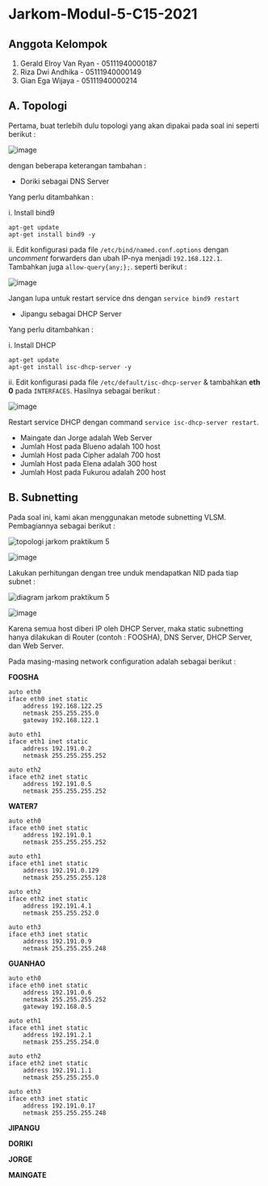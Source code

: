 # Jarkom-Modul-5-C15-2021

## Anggota Kelompok

1. Gerald Elroy Van Ryan - 05111940000187
2. Riza Dwi Andhika - 05111940000149
3. Gian Ega Wijaya - 05111940000214

## A. Topologi

Pertama, buat terlebih dulu topologi yang akan dipakai pada soal ini seperti berikut :

![image](https://user-images.githubusercontent.com/64303057/145675706-23165d1a-600f-4294-9e3b-6d80566c39aa.png)

dengan beberapa keterangan tambahan :

- Doriki sebagai DNS Server

Yang perlu ditambahkan :

i. Install bind9

```
apt-get update
apt-get install bind9 -y
```

ii. Edit konfigurasi pada file `/etc/bind/named.conf.options` dengan *uncomment* forwarders dan ubah IP-nya menjadi `192.168.122.1`. Tambahkan juga `allow-query{any;};`. seperti berikut :

![image](https://user-images.githubusercontent.com/64303057/145675874-3f2f944d-98ab-45ec-8afc-e907f5acecaa.png)

Jangan lupa untuk restart service dns dengan `service bind9 restart`

- Jipangu sebagai DHCP Server

Yang perlu ditambahkan :

i. Install DHCP

```
apt-get update
apt-get install isc-dhcp-server -y
```

ii. Edit konfigurasi pada file `/etc/default/isc-dhcp-server` & tambahkan **eth 0** pada `INTERFACES`. Hasilnya sebagai berikut :

![image](https://user-images.githubusercontent.com/64303057/145675952-7ea26af1-4577-4e0b-8bd8-bed906f8e799.png)

Restart service DHCP dengan command `service isc-dhcp-server restart`.

- Maingate dan Jorge adalah Web Server
-	Jumlah Host pada Blueno adalah 100 host
-	Jumlah Host pada Cipher adalah 700 host
-	Jumlah Host pada Elena adalah 300 host
-	Jumlah Host pada Fukurou adalah 200 host

## B. Subnetting

Pada soal ini, kami akan menggunakan metode subnetting VLSM. Pembagiannya sebagai berikut :

![topologi jarkom praktikum 5](https://user-images.githubusercontent.com/64303057/145676040-98e7eb6b-3a33-47ee-8c3c-e6fad871ea77.png)

![image](https://user-images.githubusercontent.com/64303057/145676066-0975dc6f-17ba-43d8-88de-e32c2254bacd.png)

Lakukan perhitungan dengan tree unduk mendapatkan NID pada tiap subnet :

![diagram jarkom praktikum 5](https://user-images.githubusercontent.com/64303057/145676091-806845ad-d95a-433a-be26-8940e6bc839f.png)

![image](https://user-images.githubusercontent.com/64303057/145676113-afb9dfe4-43d7-470b-af00-1e5b22ac1494.png)

Karena semua host diberi IP oleh DHCP Server, maka static subnetting hanya dilakukan di Router (contoh : FOOSHA), DNS Server, DHCP Server, dan Web Server.

Pada masing-masing network configuration adalah sebagai berikut :

**FOOSHA**
```
auto eth0
iface eth0 inet static
    address 192.168.122.25
    netmask 255.255.255.0
    gateway 192.168.122.1

auto eth1
iface eth1 inet static
	address 192.191.0.2
	netmask 255.255.255.252

auto eth2
iface eth2 inet static
	address 192.191.0.5
	netmask 255.255.255.252
```

**WATER7**

```
auto eth0
iface eth0 inet static
	address 192.191.0.1
	netmask 255.255.255.252

auto eth1
iface eth1 inet static
	address 192.191.0.129
	netmask 255.255.255.128

auto eth2
iface eth2 inet static
	address 192.191.4.1
	netmask 255.255.252.0

auto eth3
iface eth3 inet static
	address 192.191.0.9
	netmask 255.255.255.248
```

**GUANHAO**

```
auto eth0
iface eth0 inet static
	address 192.191.0.6
	netmask 255.255.255.252
	gateway 192.168.0.5

auto eth1
iface eth1 inet static
	address 192.191.2.1
	netmask 255.255.254.0

auto eth2
iface eth2 inet static
	address 192.191.1.1
	netmask 255.255.255.0

auto eth3
iface eth3 inet static
	address 192.191.0.17
	netmask 255.255.255.248
```

**JIPANGU**

**DORIKI**

**JORGE**

**MAINGATE**




